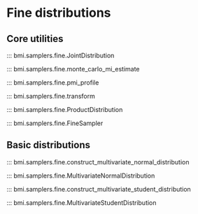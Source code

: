 # Fine distributions

## Core utilities

::: bmi.samplers.fine.JointDistribution

::: bmi.samplers.fine.monte_carlo_mi_estimate

::: bmi.samplers.fine.pmi_profile

::: bmi.samplers.fine.transform

::: bmi.samplers.fine.ProductDistribution

::: bmi.samplers.fine.FineSampler

## Basic distributions

::: bmi.samplers.fine.construct_multivariate_normal_distribution

::: bmi.samplers.fine.MultivariateNormalDistribution

::: bmi.samplers.fine.construct_multivariate_student_distribution

::: bmi.samplers.fine.MultivariateStudentDistribution